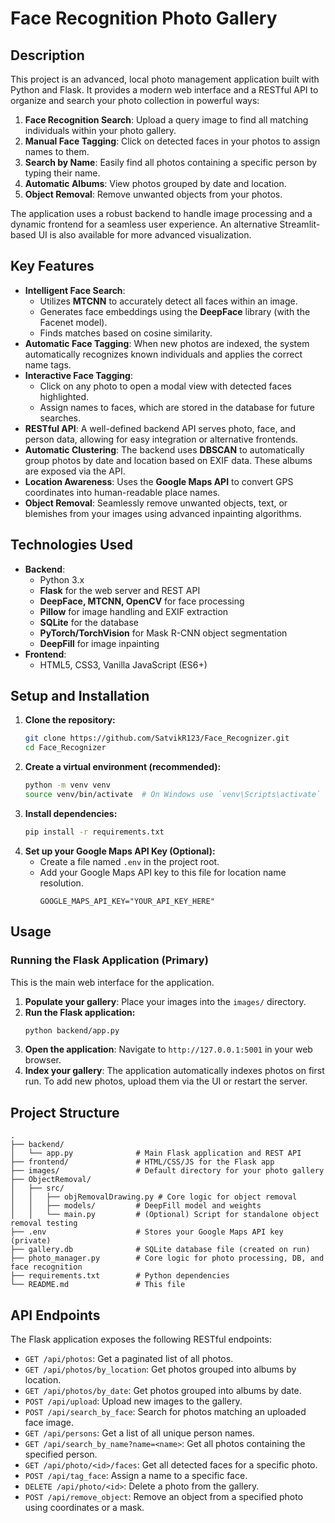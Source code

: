 # Face Recognition Photo Gallery

## Description

This project is an advanced, local photo management application built with Python and Flask. It provides a modern web interface and a RESTful API to organize and search your photo collection in powerful ways:

1.  **Face Recognition Search**: Upload a query image to find all matching individuals within your photo gallery.
2.  **Manual Face Tagging**: Click on detected faces in your photos to assign names to them.
3.  **Search by Name**: Easily find all photos containing a specific person by typing their name.
4.  **Automatic Albums**: View photos grouped by date and location.
5.  **Object Removal**: Remove unwanted objects from your photos.

The application uses a robust backend to handle image processing and a dynamic frontend for a seamless user experience. An alternative Streamlit-based UI is also available for more advanced visualization.

## Key Features

- **Intelligent Face Search**:
  - Utilizes **MTCNN** to accurately detect all faces within an image.
  - Generates face embeddings using the **DeepFace** library (with the Facenet model).
  - Finds matches based on cosine similarity.
- **Automatic Face Tagging**: When new photos are indexed, the system automatically recognizes known individuals and applies the correct name tags.
- **Interactive Face Tagging**:
  - Click on any photo to open a modal view with detected faces highlighted.
  - Assign names to faces, which are stored in the database for future searches.
- **RESTful API**: A well-defined backend API serves photo, face, and person data, allowing for easy integration or alternative frontends.
- **Automatic Clustering**: The backend uses **DBSCAN** to automatically group photos by date and location based on EXIF data. These albums are exposed via the API.
- **Location Awareness**: Uses the **Google Maps API** to convert GPS coordinates into human-readable place names.
- **Object Removal**: Seamlessly remove unwanted objects, text, or blemishes from your images using advanced inpainting algorithms.

## Technologies Used

- **Backend**:
  - Python 3.x
  - **Flask** for the web server and REST API
  - **DeepFace, MTCNN, OpenCV** for face processing
  - **Pillow** for image handling and EXIF extraction
  - **SQLite** for the database
  - **PyTorch/TorchVision** for Mask R-CNN object segmentation
  - **DeepFill** for image inpainting
- **Frontend**:
  - HTML5, CSS3, Vanilla JavaScript (ES6+)

## Setup and Installation

1.  **Clone the repository:**
    ```bash
    git clone https://github.com/SatvikR123/Face_Recognizer.git
    cd Face_Recognizer
    ```
2.  **Create a virtual environment (recommended):**
    ```bash
    python -m venv venv
    source venv/bin/activate  # On Windows use `venv\Scripts\activate`
    ```
3.  **Install dependencies:**
    ```bash
    pip install -r requirements.txt
    ```
4.  **Set up your Google Maps API Key (Optional):**
    - Create a file named `.env` in the project root.
    - Add your Google Maps API key to this file for location name resolution.
      ```
      GOOGLE_MAPS_API_KEY="YOUR_API_KEY_HERE"
      ```

## Usage

### Running the Flask Application (Primary)

This is the main web interface for the application.

1.  **Populate your gallery**: Place your images into the `images/` directory.
2.  **Run the Flask application:**
    ```bash
    python backend/app.py
    ```
3.  **Open the application**: Navigate to `http://127.0.0.1:5001` in your web browser.
4.  **Index your gallery**: The application automatically indexes photos on first run. To add new photos, upload them via the UI or restart the server.

## Project Structure

```
.
├── backend/
│   └── app.py              # Main Flask application and REST API
├── frontend/               # HTML/CSS/JS for the Flask app
├── images/                 # Default directory for your photo gallery
├── ObjectRemoval/
│   ├── src/
│   │   ├── objRemovalDrawing.py # Core logic for object removal
│   │   ├── models/         # DeepFill model and weights
│   │   └── main.py         # (Optional) Script for standalone object removal testing
├── .env                    # Stores your Google Maps API key (private)
├── gallery.db              # SQLite database file (created on run)
├── photo_manager.py        # Core logic for photo processing, DB, and face recognition
├── requirements.txt        # Python dependencies
└── README.md               # This file
```

## API Endpoints

The Flask application exposes the following RESTful endpoints:

- `GET /api/photos`: Get a paginated list of all photos.
- `GET /api/photos/by_location`: Get photos grouped into albums by location.
- `GET /api/photos/by_date`: Get photos grouped into albums by date.
- `POST /api/upload`: Upload new images to the gallery.
- `POST /api/search_by_face`: Search for photos matching an uploaded face image.
- `GET /api/persons`: Get a list of all unique person names.
- `GET /api/search_by_name?name=<name>`: Get all photos containing the specified person.
- `GET /api/photo/<id>/faces`: Get all detected faces for a specific photo.
- `POST /api/tag_face`: Assign a name to a specific face.
- `DELETE /api/photo/<id>`: Delete a photo from the gallery.
- `POST /api/remove_object`: Remove an object from a specified photo using coordinates or a mask.
